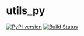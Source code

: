 # utils_py 

[![PyPI version](https://badge.fury.io/py/utils-py.svg)](https://badge.fury.io/py/utils-py)
[![Build Status](https://travis-ci.org/ytjia/utils-py.svg?branch=master)](https://travis-ci.org/ytjia/utils-py)

